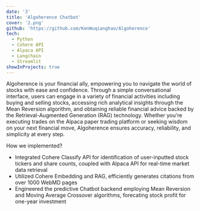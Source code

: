 ```yaml
---
date: '3'
title: 'Algoherence Chatbot'
cover: '2.png'
github: 'https://github.com/KenWuqianghao/Algoherence'
tech:
  - Python
  - Cohere API
  - Alpaca API
  - Langchain
  - Streamlit
showInProjects: true
---
```


Algoherence is your financial ally, empowering you to navigate the world of stocks with ease and confidence. Through a simple conversational interface, users can engage in a variety of financial activities including buying and selling stocks, accessing rich analytical insights through the Mean Reversion algorithm, and obtaining reliable financial advice backed by the Retrieval-Augmented Generation (RAG) technology. Whether you're executing trades on the Alpaca paper trading platform or seeking wisdom on your next financial move, Algoherence ensures accuracy, reliability, and simplicity at every step.

How we implemented?

- Integrated Cohere Classify API for identification of user-inputted stock tickers and share counts, coupled
  with Alpaca API for real-time market data retrieval
- Utilized Cohere Embedding and RAG, efficiently generates citations from over 1000 WebMD pages
- Engineered the predictive Chatbot backend employing Mean Reversion and Moving Average Crossover
  algorithms, forecating stock profit for one-year investment
